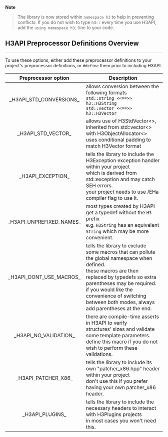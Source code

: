 **Note**
>The library is now stored within `namespace h3` to help in preventing conflicts. If you do not wish to type `h3::` every time you use H3API, add the `using namespace h3;` line to your code.

## H3API Preprocessor Definitions Overview
---
To use these options, either add these preprocessor definitions to your project's preprocessor definitions, or `#define` them prior to including H3API.

|      Preprocessor option     	| Description                                     	|
|:----------------------------:	|-------------------------------------------------	|
|   \_H3API\_STD\_CONVERSIONS\_   	| allows conversion between the following formats<br>`std::string <<==>> h3::H3String`<br>`std::vector <<==>> h3::H3Vector` |
|   \_H3API\_STD\_VECTOR\_   	| allows use of H3StdVector<>, inherited from std::vector<> with H3ObjectAllocator<><br>uses conditional padding to match H3Vector format |
|     \_H3API\_EXCEPTION\_     	| tells the library to include the H3Exception exception handler within your project<br>which is derived from std::exception and may catch SEH errors.<br>your project needs to use /EHa compiler flag to use it. |
| \_H3API\_UNPREFIXED\_NAMES\_ | most types created by H3API get a typedef without the `H3` prefix<br>e.g. `H3String` has an equivalent `String` which may be more convenient. |
| \_H3API\_DONT\_USE\_MACROS\_ 	| tells the library to exclude some macros that can pollute the global namespace when defined.<br>these macros are then replaced by typedefs so extra parentheses may be required.<br>if you would like the convenience of switching between both modes, always add parentheses at the end. |
|   \_H3API\_NO\_VALIDATION\_  	| there are compile-time asserts in H3API to verify<br>structures' sizes and validate some template parameters.<br>define this macro if you do not wish to perform these validations. |
|    \_H3API\_PATCHER\_X86\_   	| tells the library to include its own "patcher_x86.hpp" header within your project<br>don't use this if you prefer having your own patcher_x86 header. |
|      \_H3API\_PLUGINS\_      	| tells the library to include the necessary headers to interact with H3Plugins projects<br>in most cases you won't need this. |